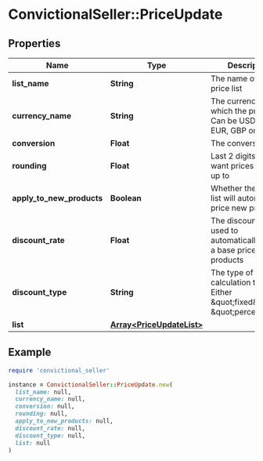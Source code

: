 # ConvictionalSeller::PriceUpdate

## Properties

| Name | Type | Description | Notes |
| ---- | ---- | ----------- | ----- |
| **list_name** | **String** | The name of the price list | [optional] |
| **currency_name** | **String** | The currency in which the prices are. Can be USD, CAD, EUR, GBP or AUD | [optional] |
| **conversion** | **Float** | The conversion rate | [optional] |
| **rounding** | **Float** | Last 2 digits you want prices rounded up to | [optional] |
| **apply_to_new_products** | **Boolean** | Whether the price list will automatically price new products | [optional] |
| **discount_rate** | **Float** | The discount rate used to automatically derive a base price for new products | [optional] |
| **discount_type** | **String** | The type of discount calculation to use. Either \&quot;fixed\&quot; or \&quot;percent\&quot;. | [optional] |
| **list** | [**Array&lt;PriceUpdateList&gt;**](PriceUpdateList.md) |  | [optional] |

## Example

```ruby
require 'convictional_seller'

instance = ConvictionalSeller::PriceUpdate.new(
  list_name: null,
  currency_name: null,
  conversion: null,
  rounding: null,
  apply_to_new_products: null,
  discount_rate: null,
  discount_type: null,
  list: null
)
```


